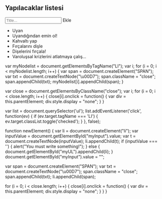 <div id="myDIV" class="header">
    <h2>Yapılacaklar listesi</h2>
    <input type="text" id="myInput" placeholder="Title...">
    <span onclick="newElement()" class="addBtn">Ekle</span>
  </div>
  
  <ul id="myUL">
    <li>Uyan</li>
    <li class="checked">Uyandığından emin ol!</li>
    <li>Kahvaltı yap</li>
    <li>Fırçalarını dişle</li>
    <li>Dişelerini fırçala!</li>
    <li>Varoluşsal krizlerini atlatmaya çalış...</li>
  </ul>
  var myNodelist = document.getElementsByTagName("LI");
var i;
for (i = 0; i < myNodelist.length; i++) {
  var span = document.createElement("SPAN");
  var txt = document.createTextNode("\u00D7");
  span.className = "close";
  span.appendChild(txt);
  myNodelist[i].appendChild(span);
}

var close = document.getElementsByClassName("close");
var i;
for (i = 0; i < close.length; i++) {
  close[i].onclick = function() {
    var div = this.parentElement;
    div.style.display = "none";
  }
}

var list = document.querySelector('ul');
list.addEventListener('click', function(ev) {
  if (ev.target.tagName === 'LI') {
    ev.target.classList.toggle('checked');
  }
}, false);

function newElement() {
  var li = document.createElement("li");
  var inputValue = document.getElementById("myInput").value;
  var t = document.createTextNode(inputValue);
  li.appendChild(t);
  if (inputValue === '') {
    alert("You must write something!");
  } else {
    document.getElementById("myUL").appendChild(li);
  }
  document.getElementById("myInput").value = "";

  var span = document.createElement("SPAN");
  var txt = document.createTextNode("\u00D7");
  span.className = "close";
  span.appendChild(txt);
  li.appendChild(span);

  for (i = 0; i < close.length; i++) {
    close[i].onclick = function() {
      var div = this.parentElement;
      div.style.display = "none";
    }
  }
}
